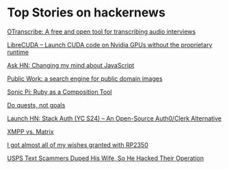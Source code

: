 # Top Stories on hackernews <br />
[OTranscribe: A free and open tool for transcribing audio interviews](https://otranscribe.com/)

[LibreCUDA – Launch CUDA code on Nvidia GPUs without the proprietary runtime](https://github.com/mikex86/LibreCuda)

[Ask HN: Changing my mind about JavaScript]()

[Public Work: a search engine for public domain images](https://public.work)

[Sonic Pi: Ruby as a Composition Tool](https://bhmt.dev/blog/sonic_pi/)

[Do quests, not goals](https://www.raptitude.com/2024/08/do-quests-not-goals/)

[Launch HN: Stack Auth (YC S24) – An Open-Source Auth0/Clerk Alternative](https://github.com/stack-auth/stack)

[XMPP vs. Matrix]()

[I got almost all of my wishes granted with RP2350](https://dmitry.gr/?r=06.%20Thoughts&proj=11.%20RP2350)

[USPS Text Scammers Duped His Wife, So He Hacked Their Operation](https://www.wired.com/story/usps-scam-text-smishing-triad/)
